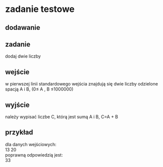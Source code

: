 # zadanie testowe
## dodawanie
## zadanie
dodaj dwie liczby
## wejście 
w pierwszej linii standardowego wejścia znajdują się dwie liczby odzielone spacją A i B, (0≤ A , B ≤1000000)
## wyjście
należy wypisać liczbe C, którą jest sumą A i B, C=A + B
## przykład
dla danych wejściowych: <br>
13 20 <br>
poprawną odpowiedzią jest: <br>
33